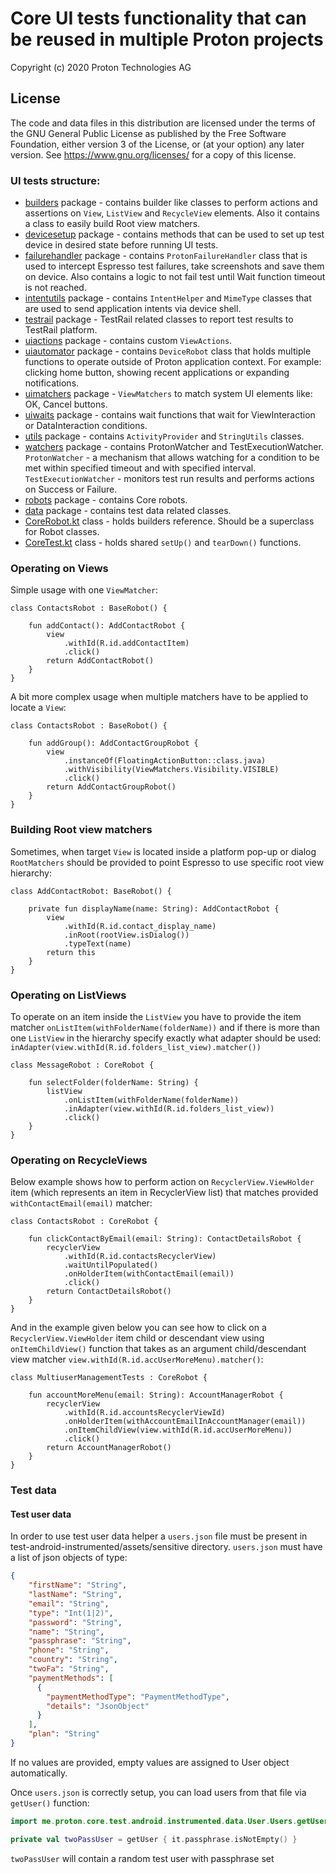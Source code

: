 
# Core UI tests functionality that can be reused in multiple Proton projects

Copyright (c) 2020 Proton Technologies AG

## License

The code and data files in this distribution are licensed under the terms of the GNU General Public License as published by the Free Software Foundation, either version 3 of the License, or (at your option) any later version. See <https://www.gnu.org/licenses/> for a copy of this license.

### UI tests structure:

- [builders](./builders) package - contains builder like classes to perform actions and assertions on `View`, `ListView` and `RecycleView` elements. Also it contains a class to easily build Root view matchers.  
- [devicesetup](./devicesetup) package - contains methods that can be used to set up test device in desired state before running UI tests. 
- [failurehandler](./failurehandler) package - contains `ProtonFailureHandler` class that is used to intercept Espresso test failures, take screenshots and save them on device. Also contains a logic to not fail test until Wait function timeout is not reached.
- [intentutils](./intentutils) package - contains `IntentHelper` and `MimeType` classes that are used to send application intents via device shell.
- [testrail](./testrail) package - TestRail related classes to report test results to TestRail platform.
- [uiactions](./uiactions) package - contains custom `ViewActions`.
- [uiautomator](./uiautomator) package - contains `DeviceRobot` class that holds multiple functions to operate outside of Proton application context. For example: clicking home button, showing recent applications or expanding notifications. 
- [uimatchers](./uimatchers) package - `ViewMatchers` to match system UI elements like: OK, Cancel buttons.
- [uiwaits](./uiwaits) package - contains wait functions that wait for ViewInteraction or DataInteraction conditions.
- [utils](./utils) package - contains `ActivityProvider` and `StringUtils` classes.
- [watchers](./watchers) package - contains ProtonWatcher and TestExecutionWatcher. `ProtonWatcher` - a mechanism that allows watching for a condition to be met within specified timeout and with specified interval. `TestExecutionWatcher` - monitors test run results and performs actions on Success or Failure.
- [robots](./robots) package - contains Core robots. 
- [data](./data) package - contains test data related classes.
- [CoreRobot.kt](./CoreRobot.kt) class - holds builders reference. Should be a superclass for Robot classes.
- [CoreTest.kt](./CoreTest.kt) class - holds shared `setUp()` and `tearDown()` functions.

### Operating on Views

Simple usage with one `ViewMatcher`:
```
class ContactsRobot : BaseRobot() {

    fun addContact(): AddContactRobot {
        view
            .withId(R.id.addContactItem)
            .click()
        return AddContactRobot()
    }
}
```
A bit more complex usage when multiple matchers have to be applied to locate a `View`:
```
class ContactsRobot : BaseRobot() {

    fun addGroup(): AddContactGroupRobot {
        view
            .instanceOf(FloatingActionButton::class.java)
            .withVisibility(ViewMatchers.Visibility.VISIBLE)
            .click()
        return AddContactGroupRobot()
    }
}
```

### Building Root view matchers
Sometimes, when target `View` is located inside a platform pop-up or dialog `RootMatchers` should be provided to point Espresso to use specific root view hierarchy:
```
class AddContactRobot: BaseRobot() {

    private fun displayName(name: String): AddContactRobot {
        view
            .withId(R.id.contact_display_name)
            .inRoot(rootView.isDialog())
            .typeText(name)
        return this
    }
}
``` 

### Operating on ListViews
To operate on an item inside the `ListView` you have to provide the item matcher `onListItem(withFolderName(folderName))` and if there is more than one `ListView` in the hierarchy specify exactly what adapter should be used: `inAdapter(view.withId(R.id.folders_list_view).matcher())`    

```
class MessageRobot : CoreRobot {

    fun selectFolder(folderName: String) {
        listView
            .onListItem(withFolderName(folderName))
            .inAdapter(view.withId(R.id.folders_list_view))
            .click()
    }
}
```


### Operating on RecycleViews

Below example shows how to perform action on `RecyclerView.ViewHolder` item (which represents an item in RecyclerView list) that matches provided `withContactEmail(email)` matcher:
```
class ContactsRobot : CoreRobot {

    fun clickContactByEmail(email: String): ContactDetailsRobot {
        recyclerView
            .withId(R.id.contactsRecyclerView)
            .waitUntilPopulated()
            .onHolderItem(withContactEmail(email))
            .click()
        return ContactDetailsRobot()
    }
}
```

And in the example given below you can see how to click on a `RecyclerView.ViewHolder` item child or descendant view using `onItemChildView()` function that takes as an argument child/descendant view matcher `view.withId(R.id.accUserMoreMenu).matcher()`:
```
class MultiuserManagementTests : CoreRobot {

    fun accountMoreMenu(email: String): AccountManagerRobot {
        recyclerView
            .withId(R.id.accountsRecyclerViewId)
            .onHolderItem(withAccountEmailInAccountManager(email))
            .onItemChildView(view.withId(R.id.accUserMoreMenu))
            .click()
        return AccountManagerRobot()
    }
}
```

### Test data

#### Test user data

In order to use test user data helper a `users.json` file must be present in test-android-instrumented/assets/sensitive directory. `users.json` must have a list of json objects of type:

```json
{
    "firstName": "String",
    "lastName": "String",
    "email": "String",
    "type": "Int(1|2)",
    "password": "String",
    "name": "String",
    "passphrase": "String",
    "phone": "String",
    "country": "String",
    "twoFa": "String",
    "paymentMethods": [
      {
        "paymentMethodType": "PaymentMethodType",
        "details": "JsonObject"
      }
    ],
    "plan": "String"
}
```

If no values are provided, empty values are assigned to User object automatically. 

Once ```users.json``` is correctly setup, you can load users from that file via ```getUser()``` function:

```kotlin
import me.proton.core.test.android.instrumented.data.User.Users.getUser

private val twoPassUser = getUser { it.passphrase.isNotEmpty() }
```

```twoPassUser``` will contain a random test user with passphrase set
